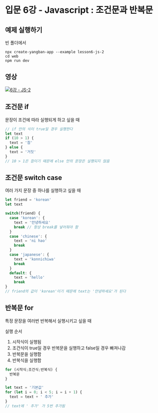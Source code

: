 # 입문 6강 - Javascript : 조건문과 반복문

## 예제 실행하기
빈 폴더에서
```
npx create-yangban-app --example lesson6-js-2
cd web
npm run dev
```

## 영상
[![6강 - JS-2](http://img.youtube.com/vi/BYkvJpicKQI/0.jpg)](http://www.youtube.com/watch?v=BYkvJpicKQI "6강 JS-2")

## 조건문 if
문장이 조건에 따라 실행되게 하고 싶을 때
```javascript
// if 안의 식이 true일 경우 실행한다
let text
if (10 > 1) {
  text = '참'
} else {
  text = '거짓'
}
// 10 > 1은 참이기 때문에 else 안의 문장은 실행되지 않음
```

## 조건문 switch case
여러 가지 문장 중 하나를 실행하고 싶을 때
```javascript
let friend = 'korean'
let text

switch(friend) {
  case 'korean': {
    text = '안녕하세요'
    break // 항상 break를 넣어줘야 함
  }
  case 'chinese': {
    text = 'ni hao'
    break
  }
  case 'japanese': {
    text = 'konnichiwa'
    break
  }
  default: {
    text = 'hello'
    break
}
// friend의 값이 'korean'이기 때문에 text는 '안녕하세요'가 된다
```

## 반복문 for
특정 문장을 여러번 반복해서 실행시키고 싶을 때

실행 순서
1. 시작식이 실행됨
2. 조건식이 true일 경우 반복문을 실행하고 false일 경우 빠져나감
3. 반복문을 실행함
4. 반복식을 실행함
```javascript
for (시작식;조건식;반복식) {
  반복문
}
```

```javascript
let text = '기본값'
for (let i = 0; i < 5; i = i + 1) {
  text = text + ' 추가'
}
// text에 ' 추가' 가 5번 추가됨
```
